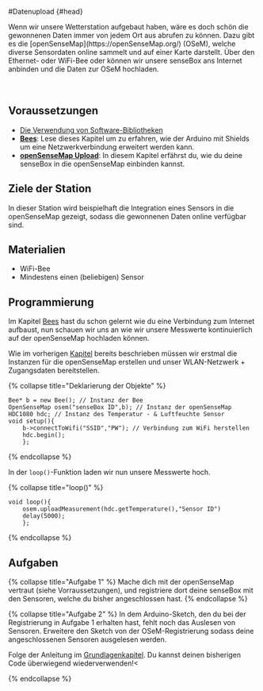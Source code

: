 #Datenupload {#head}


<div class="description">Wenn wir unsere Wetterstation aufgebaut haben, wäre es doch schön die gewonnenen Daten immer von jedem Ort aus abrufen zu können.
Dazu gibt es die [openSenseMap](https://openSenseMap.org/) (OSeM), welche diverse Sensordaten online sammelt und auf einer Karte darstellt.
Über den Ethernet- oder WiFi-Bee oder können wir unsere senseBox ans Internet anbinden und die Daten zur OSeM hochladen.</div>
<div class="line">
    <br>
    <br>
</div>


## Voraussetzungen
- [Die Verwendung von Software-Bibliotheken](../../erste-schritte/schritt-1-software-installation.md)
- [**Bees**](../../grundlagen/shields.md):
    Lese dieses Kapitel um zu erfahren, wie der Arduino mit Shields um eine Netzwerkverbindung erweitert werden kann.
- [**openSenseMap Upload**](../../grundlagen/datenupload.md):
    In diesem Kapitel erfährst du, wie du deine senseBox in die openSenseMap einbinden kannst.

## Ziele der Station
In dieser Station wird beispielhaft die Integration eines Sensors in die openSenseMap gezeigt, sodass die gewonnenen Daten online verfügbar sind.

## Materialien
*  WiFi-Bee
* Mindestens einen (beliebigen) Sensor

## Programmierung 
Im Kapitel [Bees](/../../grundlagen/shields.md) hast du schon gelernt wie du eine Verbindung zum Internet aufbaust, nun schauen wir uns an wie wir unsere Messwerte kontinuierlich auf der openSenseMap hochladen können.

Wie im vorherigen [Kapitel](/../../grundlagen/shields.md) bereits beschrieben müssen wir erstmal die Instanzen für die openSenseMap erstellen und unser WLAN-Netzwerk + Zugangsdaten bereitstellen. 

{% collapse title="Deklarierung der Objekte" %}
```arduino
Bee* b = new Bee(); // Instanz der Bee
OpenSenseMap osem("senseBox ID",b); // Instanz der openSenseMap
HDC1080 hdc; // Instanz des Temperatur - & Luftfeuchte Sensor 
void setup(){
    b->connectToWifi("SSID","PW"); // Verbindung zum WiFi herstellen 
    hdc.begin();
    };
```
{% endcollapse %}

In der `loop()`-Funktion laden wir nun unsere Messwerte hoch.

{% collapse title="loop()" %}
```arduino
void loop(){
    osem.uploadMeasurement(hdc.getTemperature(),"Sensor ID")
    delay(5000);
    };
```
{% endcollapse %}

## Aufgaben
{% collapse title="Aufgabe 1" %}
Mache dich mit der openSenseMap vertraut (siehe Vorraussetzungen), und registriere dort deine senseBox mit den Sensoren, welche du bisher angeschlossen hast.
{% endcollapse %}



{% collapse title="Aufgabe 2" %}
In dem Arduino-Sketch, den du bei der Registrierung in Aufgabe 1 erhalten hast, fehlt noch das Auslesen von Sensoren.
Erweitere den Sketch von der OSeM-Registrierung sodass deine angeschlossenen Sensoren ausgelesen werden.

<div class="box_info">
    <i class="fa fa-info fa-fw" aria-hidden="true" style="color: #42acf3;"></i>
    Folge der Anleitung im <a href="../../grundlagen/digitale_signale.html">Grundlagenkapitel</a>. Du kannst deinen bisherigen Code überwiegend wiederverwenden!<
</div>

{% endcollapse %}